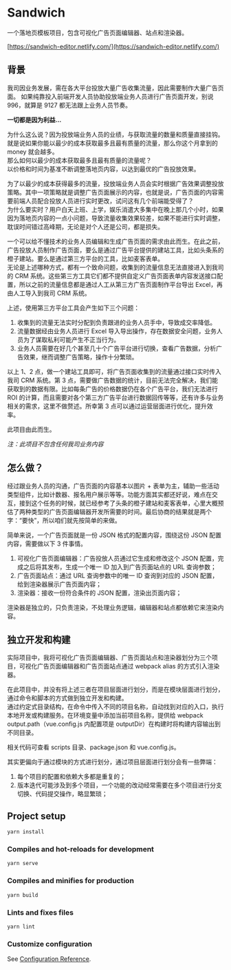 # Sandwich

一个落地页模板项目，包含可视化广告页面编辑器、站点和渲染器。

[https://sandwich-editor.netlify.com/](https://sandwich-editor.netlify.com/)

## 背景

我司因业务发展，需在各大平台投放大量广告收集流量，因此需要制作大量广告页面。
如果纯靠投入前端开发人员协助投放端业务人员进行广告页面开发，别说 996，就算是 9127 都无法跟上业务人员节奏。

**一切都是因为利益...**

为什么这么说？因为投放端业务人员的业绩，与获取流量的数量和质量直接挂钩。就是说如果你能以最少的成本获取最多且最有质量的流量，那么你这个月拿到的 money 就会越多。  
那么如何以最少的成本获取最多且最有质量的流量呢？  
以价格和时间为基准不断调整落地页内容，以达到最优的广告投放效果。

为了以最少的成本获得最多的流量，投放端业务人员会实时根据广告效果调整投放策略。其中一项策略就是调整广告页面展示的内容，也就是说，广告页面的内容需要前端人员配合投放人员进行实时更改，试问这有几个前端能受得了？  
为什么要实时？用户白天上班、上学，娱乐消遣大多集中在晚上那几个小时，如果因为落地页内容的一点小问题，导致流量收集效果较差，如果不能进行实时调整，耽误时间错过高峰期，无论是对个人还是公司，都是损失。

一个可以给不懂技术的业务人员编辑和生成广告页面的需求由此而生。在此之前，广告投放人员制作广告页面，要么是通过广告平台提供的建站工具，比如头条系的橙子建站。要么是通过第三方平台的工具，比如麦客表单。  
无论是上述哪种方式，都有一个致命问题，收集到的流量信息无法直接进入到我司的 CRM 系统。这些第三方工具它们都不提供自定义广告页面表单内容发送接口配置，所以之前的流量信息都是通过人工从第三方广告页面制作平台导出 Excel，再由人工导入到我司 CRM 系统。

上述，使用第三方平台工具会产生如下三个问题：

1. 收集到的流量无法实时分配到负责跟进的业务人员手中，导致成交率降低。
2. 流量数据经由业务人员进行 Excel 导入导出操作，存在数据安全问题，业务人员为了谋取私利可能产生不正当行为。
3. 业务人员需要在好几个甚至几十个广告平台进行切换，查看广告数据，分析广告效果，继而调整广告策略，操作十分繁琐。

以上 1、2 点，做一个建站工具即可，将广告页面收集到的流量通过接口实时传入我司 CRM 系统。第 3 点，需要做广告数据的统计，目前无法完全解决，我们能获取到的数据有限。比如每条广告的价格数据仍在各个广告平台，我们无法进行 ROI 的计算，而且需要对各个第三方广告平台进行数据回传等等，还有许多与业务相关的需求，这里不做赘述。所幸第 3 点可以通过运营层面进行优化，提升效率。

此项目由此而生。

_注：此项目不包含任何我司业务内容_

## 怎么做？

经过跟业务人员的沟通，广告页面的内容基本以图片 + 表单为主，辅助一些活动类型组件，比如计数器、报名用户展示等等。功能方面其实都还好说，难点在交互，接到这个任务的时候，就已经参考了头条的橙子建站和麦客表单，心里大概预估了两种类型的广告页面编辑器开发所需要的时间。最后协商的结果就是两个字：“要快”，所以咱们就先按简单的来做。

简单来说，一个广告页面就是一份 JSON 格式的配置内容，围绕这份 JSON 配置内容，需要做以下 3 件事情。

1. 可视化广告页面编辑器：广告投放人员通过它生成和修改这个 JSON 配置，完成之后将其发布，生成一个唯一 ID 加入到广告页面站点的 URL 查询参数；
2. 广告页面站点：通过 URL 查询参数中的唯一 ID 查询到对应的 JSON 配置，给到渲染器展示广告页面内容；
3. 渲染器：接收一份符合条件的 JSON 配置，渲染出页面内容；

<!-- TODO 图片 -->

渲染器是独立的，只负责渲染，不处理业务逻辑，编辑器和站点都依赖它来渲染内容。

## 独立开发和构建

实际项目中，我将可视化广告页面编辑器、广告页面站点和渲染器划分为三个项目，可视化广告页面编辑器和广告页面站点通过 webpack alias 的方式引入渲染器。

在此项目中，并没有将上述三者在项目层面进行划分，而是在模块层面进行划分，通过命令和脚本的方式做到独立开发和构建。  
通过约定式目录结构，在命令中传入不同的项目名称，自动找到对应的入口，执行本地开发或构建服务。在环境变量中添加当前项目名称，提供给 webpack output.path（vue.config.js 内配置项是 outputDir）在构建时将构建内容输出到不同目录。

相关代码可查看 scripts 目录、package.json 和 vue.config.js。

其实更偏向于通过模块的方式进行划分，通过项目层面进行划分会有一些弊端：

1. 每个项目的配置和依赖大多都是重复的；
2. 版本迭代可能涉及到多个项目，一个功能的改动经常需要在多个项目进行分支切换、代码提交操作，略显繁琐；

## Project setup

```
yarn install
```

### Compiles and hot-reloads for development

```
yarn serve
```

### Compiles and minifies for production

```
yarn build
```

### Lints and fixes files

```
yarn lint
```

### Customize configuration

See [Configuration Reference](https://cli.vuejs.org/config/).

<!-- ## 记录

### [commitlint](https://github.com/conventional-changelog/commitlint)

### [prettier](https://prettier.io/)

### 脚本

环境变量作用

VUE_CLI_CONTEXT 指定 vue.config.js 上下文位置
VUE_APP_ENV 指定运行时环境
VUE_APP_VERSION 指定当前版本号

### svg 图标

[可编辑的 SVG 图标系统](https://cn.vuejs.org/v2/cookbook/editable-svg-icons.html)
[svg-sprite-loader](https://github.com/JetBrains/svg-sprite-loader)

### vscode jsconfig.json 和 工作区设置（gitignore !）

### eslint no-console no-debugger

~~### number-precision 解决数值计算精度问题~~

### 生成随机码

### [vue css 预处理器自动化导入](https://cli.vuejs.org/zh/guide/css.html#%E8%87%AA%E5%8A%A8%E5%8C%96%E5%AF%BC%E5%85%A5)

### 获取图片的原始宽高和元素宽高 -->
